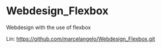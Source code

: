 # Webdesign_Flexbox
Webdesign with the use of flexbox

Lin: https://github.com/marcelangelo/Webdesign_Flexbox.git
